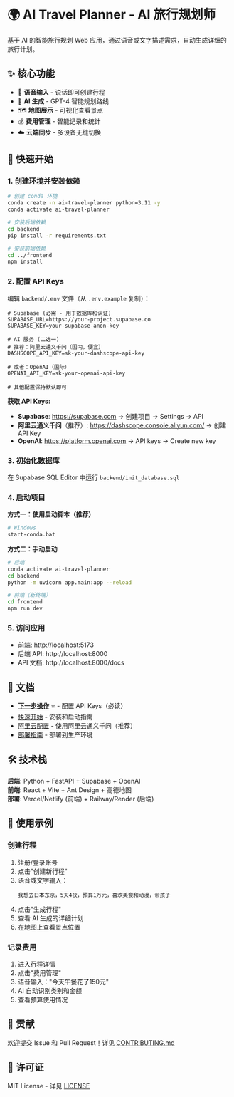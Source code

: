 # 🌍 AI Travel Planner - AI 旅行规划师

基于 AI 的智能旅行规划 Web 应用，通过语音或文字描述需求，自动生成详细的旅行计划。

## ✨ 核心功能

- 🎤 **语音输入** - 说话即可创建行程
- 🤖 **AI 生成** - GPT-4 智能规划路线
- 🗺️ **地图展示** - 可视化查看景点
- 💰 **费用管理** - 智能记录和统计
- ☁️ **云端同步** - 多设备无缝切换

## 🚀 快速开始

### 1. 创建环境并安装依赖

```bash
# 创建 conda 环境
conda create -n ai-travel-planner python=3.11 -y
conda activate ai-travel-planner

# 安装后端依赖
cd backend
pip install -r requirements.txt

# 安装前端依赖
cd ../frontend
npm install
```

### 2. 配置 API Keys

编辑 `backend/.env` 文件（从 `.env.example` 复制）：

```env
# Supabase (必需 - 用于数据库和认证)
SUPABASE_URL=https://your-project.supabase.co
SUPABASE_KEY=your-supabase-anon-key

# AI 服务 (二选一)
# 推荐：阿里云通义千问（国内，便宜）
DASHSCOPE_API_KEY=sk-your-dashscope-api-key

# 或者：OpenAI（国际）
OPENAI_API_KEY=sk-your-openai-api-key

# 其他配置保持默认即可
```

**获取 API Keys:**
- **Supabase**: https://supabase.com → 创建项目 → Settings → API
- **阿里云通义千问**（推荐）: https://dashscope.console.aliyun.com/ → 创建 API Key
- **OpenAI**: https://platform.openai.com → API keys → Create new key

### 3. 初始化数据库

在 Supabase SQL Editor 中运行 `backend/init_database.sql`

### 4. 启动项目

**方式一：使用启动脚本（推荐）**
```bash
# Windows
start-conda.bat
```

**方式二：手动启动**
```bash
# 后端
conda activate ai-travel-planner
cd backend
python -m uvicorn app.main:app --reload

# 前端（新终端）
cd frontend
npm run dev
```

### 5. 访问应用

- 前端: http://localhost:5173
- 后端 API: http://localhost:8000
- API 文档: http://localhost:8000/docs

## 📖 文档

- **[下一步操作](NEXT_STEPS.md)** ⭐ - 配置 API Keys（必读）
- [快速开始](QUICKSTART.md) - 安装和启动指南
- [阿里云配置](ALIYUN_CONFIG.md) - 使用阿里云通义千问（推荐）
- [部署指南](DEPLOYMENT.md) - 部署到生产环境

## 🛠️ 技术栈

**后端**: Python + FastAPI + Supabase + OpenAI  
**前端**: React + Vite + Ant Design + 高德地图  
**部署**: Vercel/Netlify (前端) + Railway/Render (后端)

## 📝 使用示例

### 创建行程
1. 注册/登录账号
2. 点击"创建新行程"
3. 语音或文字输入：
   ```
   我想去日本东京，5天4夜，预算1万元，喜欢美食和动漫，带孩子
   ```
4. 点击"生成行程"
5. 查看 AI 生成的详细计划
6. 在地图上查看景点位置

### 记录费用
1. 进入行程详情
2. 点击"费用管理"
3. 语音输入："今天午餐花了150元"
4. AI 自动识别类别和金额
5. 查看预算使用情况

## 🤝 贡献

欢迎提交 Issue 和 Pull Request！详见 [CONTRIBUTING.md](CONTRIBUTING.md)

## 📄 许可证

MIT License - 详见 [LICENSE](LICENSE)
